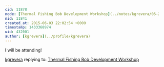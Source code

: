 ```yaml
---
cid: 11878
node: [Thermal Fishing Bob Development Workshop](../notes/kgrevera/05-26-2015/thermal-fishing-bob-development-workshop)
nid: 11841
created_at: 2015-06-03 22:02:54 +0000
timestamp: 1433368974
uid: 432001
author: [kgrevera](../profile/kgrevera)
---
```


I will be attending!

[kgrevera](../profile/kgrevera) replying to: [Thermal Fishing Bob Development Workshop](../notes/kgrevera/05-26-2015/thermal-fishing-bob-development-workshop)

